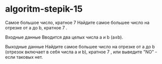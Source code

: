 # algoritm-stepik-15
Самое большое число, кратное 7
Найдите самое большее число на отрезке от a до b, кратное 7 .

Входные данные 
Вводится два целых числа a и b (a≤b).

Выходные данные 
Найдите самое большее число на отрезке от a до b (отрезок включает в себя числа a и b), кратное 7 , или выведите "NO" - если таковых нет.
